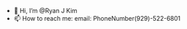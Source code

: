 - 👋 Hi, I’m @Ryan J Kim
- 📫 How to reach me: email: PhoneNumber(929)-522-6801

<!---
Ryanjkim11/Ryanjkim11 is a ✨ special ✨ repository because its `README.md` (this file) appears on your GitHub profile.
You can click the Preview link to take a look at your changes.
--->
